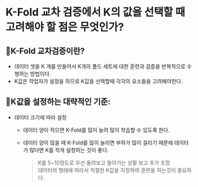 # K-Fold 교차 검증에서 K의 값을 선택할 때 고려해야 할 점은 무엇인가?

## :mag_right:K-Fold 교차검증이란?
- 데이터 셋을 K 개를 만들어서 K개의 폴드 세트에 대한 훈련과 검증을 반복적으로 수행하는 방법이다.
- K값은 작업자가 설정을 하므로 K값을 선택할때 각각의 요소들을 고려해야한다.

## :book:K값을 설정하는 대략적인 기준:
- 데이터 크기에 따라 설정
  - 데이터 양이 적으면 K-Fold를 많이 늘려 많이 학습할 수 있도록 한다.
  - 데이터 양이 많을 때 K-Fold를 많이 늘리면 부하가 많이 걸리기 때문에 데이터가 많다면 K를 작게 설정하는 것이 좋다.
    
    > K를 5~10정도로 우선 돌려보고 돌아가는 상황 보고 추가 조정  
    > 데이터의 형태에 따라서 적절한 K값을 지정하여 훈련을 하는것이 중요하다.
